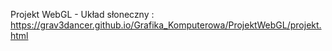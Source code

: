 Projekt WebGL - Układ słoneczny :
https://grav3dancer.github.io/Grafika_Komputerowa/ProjektWebGL/projekt.html
